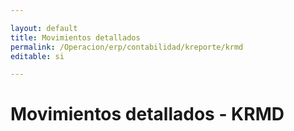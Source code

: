 ```yaml
---

layout: default
title: Movimientos detallados
permalink: /Operacion/erp/contabilidad/kreporte/krmd
editable: si

---
```


# Movimientos detallados - KRMD










